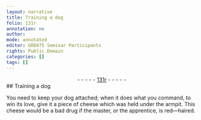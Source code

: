 ```yaml
---
layout: narrative
title: Training a dog
folio: 131r
annotation: no
author:
mode: annotated
editor: GR8975 Seminar Participants
rights: Public Domain
categories: []
tags: []
---
```


 <div class="folio" align="center">- - - - - <a href="http://gallica.bnf.fr/ark:/12148/btv1b10500001g/f267.item.r=" target="_blank">131r</a> - - - - - </div> 
## Training a dog

 
 You need to keep your dog attached; when it does what you command, to win its love, give it a piece of cheese which was held under the armpit. This cheese would be a bad drug if the master, or the apprentice, is red—haired. 
 